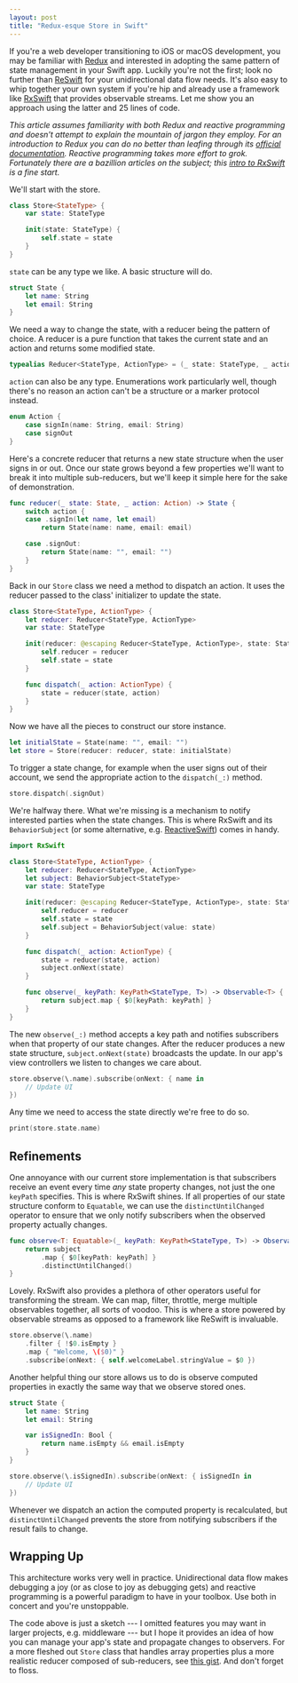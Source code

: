 ```yaml
---
layout: post
title: "Redux-esque Store in Swift"
---
```


If you're a web developer transitioning to iOS or macOS development, you may be familiar with [Redux](https://redux.js.org) and interested in adopting the same pattern of state management in your Swift app. Luckily you're not the first; look no further than [ReSwift](https://github.com/ReSwift/ReSwift) for your unidirectional data flow needs. It's also easy to whip together your own system if you're hip and already use a framework like [RxSwift](https://github.com/ReactiveX/RxSwift) that provides observable streams. Let me show you an approach using the latter and 25 lines of code.

*This article assumes familiarity with both Redux and reactive programming and doesn't attempt to explain the mountain of jargon they employ. For an introduction to Redux you can do no better than leafing through its [official documentation](https://redux.js.org/docs/introduction/). Reactive programming takes more effort to grok. Fortunately there are a bazillion articles on the subject; this [intro to RxSwift](https://medium.com/ios-os-x-development/learn-and-master-%EF%B8%8F-the-basics-of-rxswift-in-10-minutes-818ea6e0a05b) is a fine start.*

We'll start with the store.

```swift
class Store<StateType> {
    var state: StateType

    init(state: StateType) {
        self.state = state
    }
}
```

`state` can be any type we like. A basic structure will do.

```swift
struct State {
    let name: String
    let email: String
}
```

We need a way to change the state, with a reducer being the pattern of choice. A reducer is a pure function that takes the current state and an action and returns some modified state.

```swift
typealias Reducer<StateType, ActionType> = (_ state: StateType, _ action: ActionType) -> StateType
```

`action` can also be any type. Enumerations work particularly well,
though there's no reason an action can't be a structure or a marker protocol instead.

```swift
enum Action {
    case signIn(name: String, email: String)
    case signOut
}
```

Here's a concrete reducer that returns a new state structure when the user signs in or out. Once our state grows beyond a few properties we'll want to break it into multiple sub-reducers, but we'll keep it simple here for the sake of demonstration.

```swift
func reducer(_ state: State, _ action: Action) -> State {
    switch action {
    case .signIn(let name, let email)
        return State(name: name, email: email)

    case .signOut:
        return State(name: "", email: "")
    }
}
```

Back in our `Store` class we need a method to dispatch an action. It uses the
reducer passed to the class' initializer to update the state.

```swift
class Store<StateType, ActionType> {
    let reducer: Reducer<StateType, ActionType>
    var state: StateType

    init(reducer: @escaping Reducer<StateType, ActionType>, state: StateType) {
        self.reducer = reducer
        self.state = state
    }

    func dispatch(_ action: ActionType) {
        state = reducer(state, action)
    }
}
```

Now we have all the pieces to construct our store instance.

```swift
let initialState = State(name: "", email: "")
let store = Store(reducer: reducer, state: initialState)
```

To trigger a state change, for example when the user signs out of their account, we send the appropriate action to the `dispatch(_:)` method.

```swift
store.dispatch(.signOut)
```

We're halfway there. What we're missing is a mechanism to notify interested parties when the state changes. This is where RxSwift and its `BehaviorSubject` (or some alternative, e.g. [ReactiveSwift](https://github.com/ReactiveCocoa/ReactiveSwift)) comes in handy.

```swift
import RxSwift

class Store<StateType, ActionType> {
    let reducer: Reducer<StateType, ActionType>
    let subject: BehaviorSubject<StateType>
    var state: StateType

    init(reducer: @escaping Reducer<StateType, ActionType>, state: StateType) {
        self.reducer = reducer
        self.state = state
        self.subject = BehaviorSubject(value: state)
    }

    func dispatch(_ action: ActionType) {
        state = reducer(state, action)
        subject.onNext(state)
    }

    func observe(_ keyPath: KeyPath<StateType, T>) -> Observable<T> {
        return subject.map { $0[keyPath: keyPath] }
    }
}
```

The new `observe(_:)` method accepts a key path and notifies subscribers when that
property of our state changes.  After the reducer produces a new state structure, `subject.onNext(state)` broadcasts the update. In our app's view controllers we listen to changes we care about.

```swift
store.observe(\.name).subscribe(onNext: { name in
    // Update UI
})
```

Any time we need to access the state directly we're free to do so.

```swift
print(store.state.name)
```


## Refinements

One annoyance with our current store implementation is that subscribers receive an event every time *any* state property changes, not just the one `keyPath` specifies. This is where RxSwift shines. If all properties of our state structure conform to `Equatable`, we can use the `distinctUntilChanged` operator to ensure that we only notify subscribers when the observed property actually changes.

```swift
func observe<T: Equatable>(_ keyPath: KeyPath<StateType, T>) -> Observable<T> {
    return subject
        .map { $0[keyPath: keyPath] }
        .distinctUntilChanged()
}
```

Lovely. RxSwift also provides a plethora of other operators useful for transforming the stream. We can map, filter, throttle, merge multiple observables together, all sorts of voodoo. This is where a store powered by observable streams as opposed to a framework like ReSwift is invaluable.

```swift
store.observe(\.name)
    .filter { !$0.isEmpty }
    .map { "Welcome, \($0)" }
    .subscribe(onNext: { self.welcomeLabel.stringValue = $0 })
```

Another helpful thing our store allows us to do is observe computed properties
in exactly the same way that we observe stored ones.

```swift
struct State {
    let name: String
    let email: String

    var isSignedIn: Bool {
        return name.isEmpty && email.isEmpty
    }
}

store.observe(\.isSignedIn).subscribe(onNext: { isSignedIn in
    // Update UI
})
```

Whenever we dispatch an action the computed property is recalculated, but `distinctUntilChanged` prevents the store from notifying subscribers if the result fails to change.


## Wrapping Up

This architecture works very well in practice. Unidirectional data flow makes debugging a joy (or as close to joy as debugging gets) and reactive programming is a powerful paradigm to have in your toolbox. Use both in concert and you're unstoppable.

The code above is just a sketch --- I omitted features you may want in larger projects, e.g. middleware --- but I hope it provides an idea of how you can manage your app's state and propagate changes to observers. For a more fleshed out `Store` class that handles array properties plus a more realistic reducer composed of sub-reducers, see [this gist](https://gist.github.com/mminer/410e9c57918cee0b191511ed3d5e8343). And don't forget to floss.
